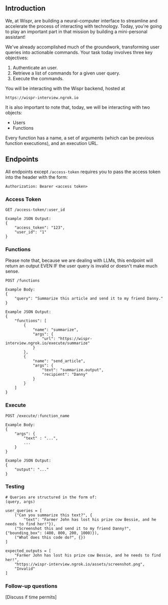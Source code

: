 ## Introduction

We, at Wispr, are building a neural-computer interface to streamline and accelerate the process of interacting with technology. Today, you're going to play an important part in that mission by building a mini-personal assistant! 

We've already accomplished much of the groundwork, transforming user queries into actionable commands. Your task today involves three key objectives:

1. Authenticate an user.
2. Retrieve a list of commands for a given user query.
3. Execute the commands.

You will be interacting with the Wispr backend, hosted at 
```
https://wispr-interview.ngrok.io
```

It is also important to note that, today, we will be interacting with two objects:
- Users
- Functions

Every function has a name, a set of arguments (which can be previous function executions), and an execution URL.

## Endpoints

All endpoints except `/access-token` requires you to pass the access token into the header with the form:
```
Authorization: Bearer <access token>
```

### Access Token
```
GET /access-token/:user_id

Example JSON Output:
{
    "access_token": "123", 
    "user_id": "1"
}
```

### Functions
Please note that, because we are dealing with LLMs, this endpoint will return an output EVEN IF the user query is invalid or doesn't make much sense.
```
POST /functions

Example Body:
{
    "query": "Summarize this article and send it to my friend Danny."
}

Example JSON Output:
{
    "functions": [
        {
            "name": "summarize",
            "args": {                
                "url": "https://wispr-interview.ngrok.io/execute/summarize"
            }
        },
        {
            "name": "send_article",
            "args": {                
                "text": "summarize.output",
                "recipient": "Danny"
            }
        }
    ]
}
```

### Execute
```
POST /execute/:function_name

Example Body:
{
    "args": {
        "text" : "...",
        ...
    }
}

Example JSON Output:
{
    "output": "..."
}

```



### Testing
```
# Queries are structured in the form of:
(query, args)

user_queries = [
    ("Can you summarize this text?", {
        "text": "Farmer John has lost his prize cow Bessie, and he needs to find her!"}),
    ("Screenshot this and send it to my friend Danny?", {"bounding_box": (400, 800, 200, 1000)}),
    ("What does this code do?", {})
]

expected_outputs = [
    "Farmer John has lost his prize cow Bessie, and he needs to find her!",
    "https://wispr-interview.ngrok.io/assets/screenshot.png",
    "Invalid"
]

```

### Follow-up questions 
[Discuss if time permits]
